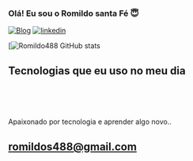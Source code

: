 ### Olá! Eu sou o Romildo santa Fé 😇

[![Blog](https://img.shields.io/website?label=Romildo488.com&style=for-the-badge&url=https://Romildo488.com/)](httpss://Romildo488.com)
[![linkedin](https://img.shields.io/website?label=Romildo488.com&style=for-the-badge&url=https://Romildo488.com/)](httpss://www.linkedin.com/in/romildo-silva-b79938109)


[![Romildo488 GitHub stats](https://github-readme-stats.vercel.app/api?username=Romildo488&show_icons=true&theme=dracula)

 ## Tecnologias que eu uso no meu dia 

 <div style="display: inline_block"><br/>
    <img align="center"alt=""html" src="https://img.shields.io/badge/HTML-239120?style=for-the-badge&logo=html5&logoColor=white" />
    <img align="center"alt=""html" src="https://img.shields.io/badge/JavaScript-F7DF1E?style=for-the-badge&logo=javascript&logoColor=black" />
    <img align="center"alt=""html" src="https://img.shields.io/badge/.NET-5C2D91?style=for-the-badge&logo=.net&logoColor=white" />
    <img align="center"alt=""html" src="https://img.shields.io/badge/CSS-239120?&style=for-the-badge&logo=css3&logoColor=white" />

 </div><br>


 Apaixonado por tecnologia e aprender algo novo..

 ## romildos488@gmail.com
